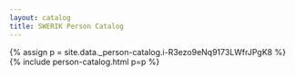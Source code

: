 ```yaml
---
layout: catalog
title: SWERIK Person Catalog
---
```

{% assign p = site.data._person-catalog.i-R3ezo9eNq9173LWfrJPgK8 %}
{% include person-catalog.html p=p %}

